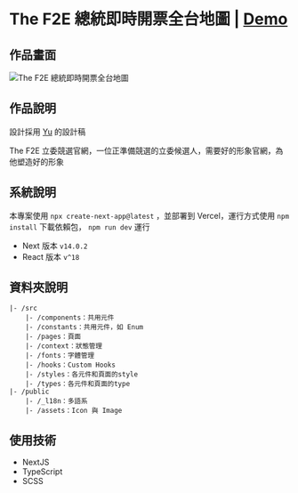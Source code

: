 # The F2E 總統即時開票全台地圖  | [Demo]()

## 作品畫面

![The F2E 總統即時開票全台地圖](https://i.imgur.com/hNh7FuE.png)
## 作品說明

設計採用 [Yu](https://2023.thef2e.com/users/12061579704045424141) 的設計稿

The F2E 立委競選官網，一位正準備競選的立委候選人，需要好的形象官網，為他塑造好的形象

## 系統說明

本專案使用 `npx create-next-app@latest` ，並部署到 Vercel，運行方式使用 `npm install` 下載依賴包， `npm run dev` 運行

- Next 版本 `v14.0.2`
- React 版本 `v^18`

## 資料夾說明

```
|- /src
    |- /components：共用元件
    |- /constants：共用元件，如 Enum
    |- /pages：頁面
    |- /context：狀態管理
    |- /fonts：字體管理
    |- /hooks：Custom Hooks
    |- /styles：各元件和頁面的style
    |- /types：各元件和頁面的type
|- /public
    |- /_l18n：多語系
    |- /assets：Icon 與 Image
```

## 使用技術

- NextJS
- TypeScript
- SCSS